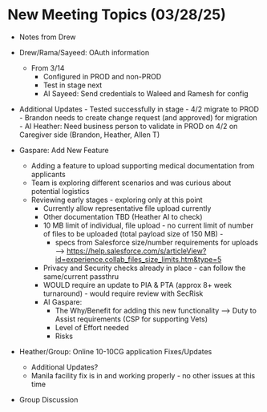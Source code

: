 # New Meeting Topics (03/28/25)
- Notes from Drew

- Drew/Rama/Sayeed:  OAuth information
     - From 3/14
          - Configured in PROD and non-PROD
          - Test in stage next
          - AI Sayeed:  Send credentials to Waleed and Ramesh for config
- Additional Updates
          - Tested successfully in stage
          - 4/2 migrate to PROD
               - Brandon needs to create change request (and approved) for migration
               - AI Heather:  Need business person to validate in PROD on 4/2 on Caregiver side (Brandon, Heather, Allen T)
- Gaspare:  Add New Feature
     - Adding a feature to upload supporting medical documentation from applicants
     - Team is exploring different scenarios and was curious about potential logistics
     - Reviewing early stages - exploring only at this point
          - Currently allow representative file upload currently
          - Other documentation TBD (Heather AI to check)
          - 10 MB limit of individual, file upload - no current limit of number of files to be uploaded (total payload size of 150 MB) -
               - specs from Salesforce size/number requirements for uploads -->  https://help.salesforce.com/s/articleView?id=experience.collab_files_size_limits.htm&type=5
          - Privacy and Security checks already in place - can follow the same/current passthru
          - WOULD require an update to PIA & PTA (approx 8+ week turnaround) - would require review with SecRisk
          - AI Gaspare: 
               - The Why/Benefit for adding this new functionality -->  Duty to Assist requirements (CSP for supporting Vets)
               - Level of Effort needed
               - Risks
- Heather/Group:  Online 10-10CG application Fixes/Updates
     - Additional Updates?
     - Manila facility fix is in and working properly - no other issues at this time
- Group Discussion
